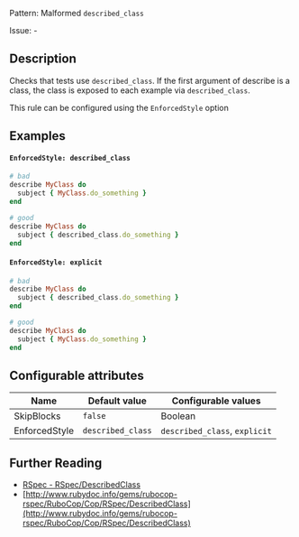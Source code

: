 Pattern: Malformed `described_class`

Issue: -

## Description

Checks that tests use `described_class`. If the first argument of describe is a class, the class is exposed to each example via `described_class`.

This rule can be configured using the `EnforcedStyle` option

## Examples

#### `EnforcedStyle: described_class`

```ruby
# bad
describe MyClass do
  subject { MyClass.do_something }
end

# good
describe MyClass do
  subject { described_class.do_something }
end
```
#### `EnforcedStyle: explicit`

```ruby
# bad
describe MyClass do
  subject { described_class.do_something }
end

# good
describe MyClass do
  subject { MyClass.do_something }
end
```

## Configurable attributes

Name | Default value | Configurable values
--- | --- | ---
SkipBlocks | `false` | Boolean
EnforcedStyle | `described_class` | `described_class`, `explicit`

## Further Reading

* [RSpec - RSpec/DescribedClass](https://docs.rubocop.org/rubocop-rspec/cops_rspec.html#rspecdescribedclass)
* [http://www.rubydoc.info/gems/rubocop-rspec/RuboCop/Cop/RSpec/DescribedClass](http://www.rubydoc.info/gems/rubocop-rspec/RuboCop/Cop/RSpec/DescribedClass)
